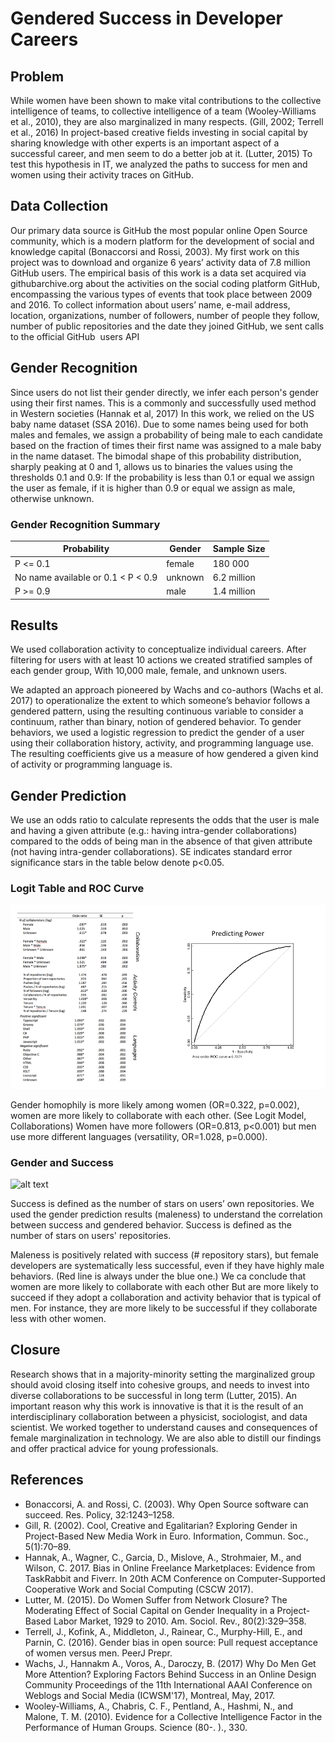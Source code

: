 # Gendered Success in Developer Careers


## Problem
While women have been shown to make vital contributions to the collective intelligence of teams, to collective intelligence of a team (Wooley-Williams et al., 2010), they are also marginalized in many respects. (Gill, 2002; Terrell et al., 2016) In project-based creative fields investing in social capital by sharing knowledge with other experts is an important aspect of a successful career, and men seem to do a better job at it. (Lutter, 2015) To test this hypothesis in IT, we analyzed the paths to success for men and women using their activity traces on GitHub. 

## Data Collection
Our primary data source is GitHub  the most popular online Open Source community, which is a modern platform for the development of social and knowledge capital (Bonaccorsi and Rossi, 2003). My first work on this project was to download and organize 6 years’ activity data of 7.8 million GitHub users. The empirical basis of this work is a data set acquired via githubarchive.org about the activities on the social coding platform GitHub, encompassing the various types of events that took place between 2009 and 2016. 
To collect information about users’ name, e-mail address, location, organizations, number of followers, number of people they follow, number of public repositories and the date they joined GitHub, we sent calls to the official GitHub  users API  

## Gender Recognition
Since users do not list their gender directly, we infer each person's gender using their first names. This is a commonly and successfully used method in Western societies (Hannak et al, 2017) In this work, we relied on the US baby name dataset (SSA 2016).  Due to some names being used for both males and females, we assign a probability of being male to each candidate based on the fraction of times their first name was assigned to a male baby in the name dataset. The bimodal shape of this probability distribution, sharply peaking at 0 and 1, allows us to binaries the values using the thresholds 0.1 and 0.9: If the probability is less than 0.1 or equal we assign the user as female, if it is higher than 0.9 or equal we assign as male, otherwise unknown. 

### Gender Recognition Summary

| Probability                        | Gender   | Sample Size  |
| ---------------------------------- | -------- | ------------ |
| P <= 0.1                           | female   | 180 000      |
| No name available or 0.1 < P < 0.9 | unknown  | 6.2 million  |
| P >= 0.9                           | male     | 1.4 million  |

## Results
We used collaboration activity to conceptualize individual careers. After filtering for users with at least 10 actions we created stratified samples of each gender group, With 10,000 male, female, and unknown users.

We adapted an approach pioneered by Wachs and co-authors (Wachs et al. 2017) to operationalize the extent to which someone’s behavior follows a gendered pattern, using the resulting continuous variable to consider a continuum, rather than binary, notion of gendered behavior. To gender behaviors, we used a logistic regression to predict the gender of a user using their collaboration history, activity, and programming language use. The resulting coefficients give us a measure of how gendered a given kind of activity or programming language is.


## Gender Prediction
We use an odds ratio to calculate represents the odds that the user is male and having a given attribute (e.g.: having intra-gender collaborations) compared to the odds of being man in the absence of that given attribute (not having intra-gender collaborations). SE indicates standard error significance stars in the table below denote p<0.05.

### Logit Table and ROC Curve

<img src="Logit.png" alt="hi" class="inline"/>

Gender homophily is more likely among women (OR=0.322, p=0.002), women are more likely to collaborate with each other. (See Logit Model, Collaborations) Women have more followers (OR=0.813, p<0.001) but men use more different languages (versatility, OR=1.028, p=0.000). 

### Gender and Success
![alt text](https://github.com/velf/velf.github.io/blob/master/Gender_Prediction.png)

Success is defined as the number of stars on users’ own repositories. We used the gender prediction results (maleness) to understand the correlation between success and gendered behavior. Success is defined as the number of stars on users' repositories.

Maleness is positively related with success (# repository stars), but female developers are systematically less successful, even if they have highly male behaviors. (Red line is always under the blue one.) We ca conclude that women are more likely to collaborate with each other But are more likely to succeed if they adopt a collaboration and activity behavior that is typical of men. For instance, they are more likely to be successful if they collaborate less with other women.

## Closure
Research shows that in a majority-minority setting the marginalized group should avoid closing itself into cohesive groups, and needs to invest into diverse collaborations to be successful in long term (Lutter, 2015). An important reason why this work is innovative is that it is the result of an interdisciplinary collaboration between a physicist, sociologist, and data scientist. We worked together to understand causes and consequences of female marginalization in technology. We are also able to distill our findings and offer practical advice for young professionals. 

## References
*	Bonaccorsi, A. and Rossi, C. (2003). Why Open Source software can succeed. Res. Policy, 32:1243–1258. 
*	Gill, R. (2002). Cool, Creative and Egalitarian? Exploring Gender in Project-Based New Media Work in Euro. Information, Commun. Soc., 5(1):70–89. 
*	Hannak, A., Wagner, C., Garcia, D., Mislove, A., Strohmaier, M., and Wilson, C. 2017. Bias in Online Freelance Marketplaces: Evidence from TaskRabbit and Fiverr. In 20th ACM Conference on Computer-Supported Cooperative Work and Social Computing (CSCW 2017).
*	Lutter, M. (2015). Do Women Suffer from Network Closure? The Moderating Effect of Social Capital on Gender Inequality in a Project-Based Labor Market, 1929 to 2010. Am. Sociol. Rev., 80(2):329–358. 
*	Terrell, J., Kofink, A., Middleton, J., Rainear, C., Murphy-Hill, E., and Parnin, C. (2016). Gender bias in open source: Pull request acceptance of women versus men. PeerJ Prepr. 
*	Wachs, J., Hannakm A., Voros, A., Daroczy, B. (2017) Why Do Men Get More Attention? Exploring Factors Behind Success in an Online Design Community
Proceedings of the 11th International AAAI Conference on Weblogs and Social Media (ICWSM'17), Montreal, May, 2017.
*	Wooley-Williams, A., Chabris, C. F., Pentland, A., Hashmi, N., and Malone, T. M. (2010). Evidence for a Collective Intelligence Factor in the Performance of Human Groups. Science (80-. )., 330. 


